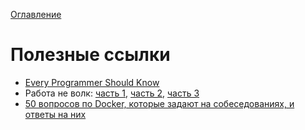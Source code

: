 [Оглавление](../README.md)

# Полезные ссылки

- [Every Programmer Should Know](https://github.com/mtdvio/every-programmer-should-know)
- Работа не волк: [часть 1](https://habr.com/ru/company/ruvds/blog/473762/), [часть 2](https://habr.com/ru/company/ruvds/blog/475002/), [часть 3](https://habr.com/ru/company/ruvds/blog/476954/)
- [50 вопросов по Docker, которые задают на собеседованиях, и ответы на них](https://habr.com/ru/company/southbridge/blog/528206/)